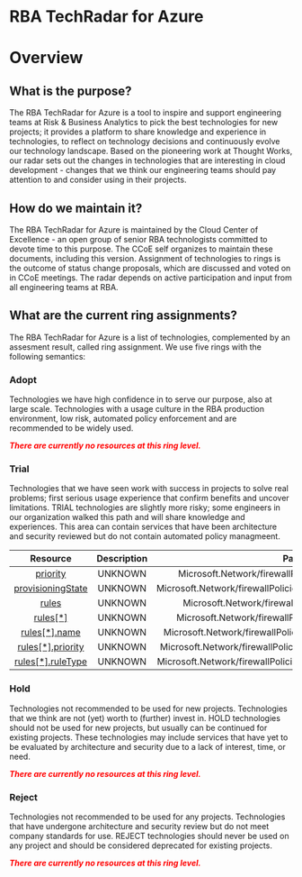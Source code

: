 
RBA TechRadar for Azure
=======================

# Overview

## What is the purpose?


The RBA TechRadar for Azure is a tool to inspire and support engineering teams at Risk & Business Analytics to pick the best technologies for new projects; it provides a platform to share knowledge and experience in technologies, to reflect on technology decisions and continuously evolve our technology landscape.  Based on the pioneering work at Thought Works, our radar sets out the changes in technologies that are interesting in cloud development - changes that we think our engineering teams should pay attention to and consider using in their projects.
## How do we maintain it?


The RBA TechRadar for Azure is maintained by the Cloud Center of Excellence - an open group of senior RBA technologists committed to devote time to this purpose.  The CCoE self organizes to maintain these documents, including this version.  Assignment of technologies to rings is the outcome of status change proposals, which are discussed and voted on in CCoE meetings.  The radar depends on active participation and input from all engineering teams at RBA.
## What are the current ring assignments?


The RBA TechRadar for Azure is a list of technologies, complemented by an assesment result, called ring assignment.  We use five rings with the following semantics:
### Adopt


Technologies we have high confidence in to serve our purpose, also at large scale.  Technologies with a usage culture in the RBA production environment, low risk, automated policy enforcement and are recommended to be widely used.  
  
***<font color="red"> There are currently no resources at this ring level. </font>***
### Trial


Technologies that we have seen work with success in projects to solve real problems;  first serious usage experience that confirm benefits and uncover limitations.  TRIAL technologies are slightly more risky; some engineers in our organization walked this path and will share knowledge and experiences.  This area can contain services that have been architecture and security reviewed but do not contain automated policy managmeent.  

|Resource|Description|Path|Status|
| :---: | :---: | :---: | :---: |
|[priority](https://github.com/openrba/python-azure-techradar/blob/master/Microsoft.Network/firewallPolicies/ruleGroups/priority)|UNKNOWN|Microsoft.Network/firewallPolicies/ruleGroups/priority|TRIAL|
|[provisioningState](https://github.com/openrba/python-azure-techradar/blob/master/Microsoft.Network/firewallPolicies/ruleGroups/provisioningState)|UNKNOWN|Microsoft.Network/firewallPolicies/ruleGroups/provisioningState|TRIAL|
|[rules](https://github.com/openrba/python-azure-techradar/blob/master/Microsoft.Network/firewallPolicies/ruleGroups/rules)|UNKNOWN|Microsoft.Network/firewallPolicies/ruleGroups/rules|TRIAL|
|[rules[*]](https://github.com/openrba/python-azure-techradar/blob/master/Microsoft.Network/firewallPolicies/ruleGroups/rules[*])|UNKNOWN|Microsoft.Network/firewallPolicies/ruleGroups/rules[*]|TRIAL|
|[rules[*].name](https://github.com/openrba/python-azure-techradar/blob/master/Microsoft.Network/firewallPolicies/ruleGroups/rules[*].name)|UNKNOWN|Microsoft.Network/firewallPolicies/ruleGroups/rules[*].name|TRIAL|
|[rules[*].priority](https://github.com/openrba/python-azure-techradar/blob/master/Microsoft.Network/firewallPolicies/ruleGroups/rules[*].priority)|UNKNOWN|Microsoft.Network/firewallPolicies/ruleGroups/rules[*].priority|TRIAL|
|[rules[*].ruleType](https://github.com/openrba/python-azure-techradar/blob/master/Microsoft.Network/firewallPolicies/ruleGroups/rules[*].ruleType)|UNKNOWN|Microsoft.Network/firewallPolicies/ruleGroups/rules[*].ruleType|TRIAL|

### Hold


Technologies not recommended to be used for new projects. Technologies that we think are not (yet) worth to (further) invest in.  HOLD technologies should not be used for new projects, but usually can be continued for existing projects.  These technologies may include services that have yet to be evaluated by architecture and security due to a lack of interest, time, or need.  
  
***<font color="red"> There are currently no resources at this ring level. </font>***
### Reject


Technologies not recommended to be used for any projects. Technologies that have undergone architecture and security review but do not meet company standards for use.  REJECT technologies should never be used on any project and should be considered deprecated for existing projects.  
  
***<font color="red"> There are currently no resources at this ring level. </font>***